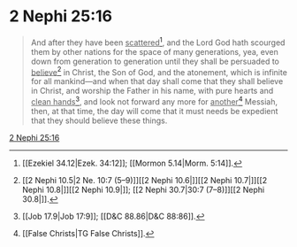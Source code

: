 # 2 Nephi 25:16

> And after they have been <u>scattered</u>[^a], and the Lord God hath scourged them by other nations for the space of many generations, yea, even down from generation to generation until they shall be persuaded to <u>believe</u>[^b] in Christ, the Son of God, and the atonement, which is infinite for all mankind—and when that day shall come that they shall believe in Christ, and worship the Father in his name, with pure hearts and <u>clean hands</u>[^c], and look not forward any more for <u>another</u>[^d] Messiah, then, at that time, the day will come that it must needs be expedient that they should believe these things.

[2 Nephi 25:16](https://www.churchofjesuschrist.org/study/scriptures/bofm/2-ne/25?lang=eng&id=p16#p16)


[^a]: [[Ezekiel 34.12|Ezek. 34:12]]; [[Mormon 5.14|Morm. 5:14]].  
[^b]: [[2 Nephi 10.5|2 Ne. 10:7 (5–9)]][[2 Nephi 10.6|]][[2 Nephi 10.7|]][[2 Nephi 10.8|]][[2 Nephi 10.9|]]; [[2 Nephi 30.7|30:7 (7–8)]][[2 Nephi 30.8|]].  
[^c]: [[Job 17.9|Job 17:9]]; [[D&C 88.86|D&C 88:86]].  
[^d]: [[False Christs|TG False Christs]].  
